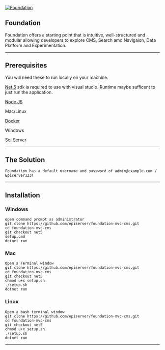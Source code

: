 <a href="https://github.com/episerver/Foundation"><img src="https://www.optimizely.com/globalassets/02.-global-images/navigation/optimizely_logo_navigation.svg" title="Foundation" alt="Foundation"></a>

## Foundation 

Foundation offers a starting point that is intuitive, well-structured and modular allowing developers to explore CMS, Search amd Navigaion, Data Platform and Experimentation.

---

## Prerequisites

You will need these to run locally on your machine.

[Net 5](https://dotnet.microsoft.com/download/dotnet/5.0) sdk is required to use with visual studio.  Runtime maybe sufficent to just run the application.

[Node JS](https://nodejs.org/en/download/)

Mac/Linux

[Docker](https://docs.docker.com/desktop/mac/install/)

Windows

[Sql Server](https://www.microsoft.com/en-us/sql-server/sql-server-downloads)

---

## The Solution

`Foundation has a default username and password of admin@example.com / Episerver123!`

---

## Installation

### Windows

```
open command prompt as administrator
git clone https://github.com/episerver/foundation-mvc-cms.git
cd foundation-mvc-cms
git checkout net5
setup.cmd 
dotnet run
```

### Mac

```
Open a Terminal window
git clone https://github.com/episerver/foundation-mvc-cms.git
cd foundation-mvc-cms
git checkout net5
chmod u+x setup.sh
./setup.sh
dotnet run
```

### Linux

```
Open a bash terminal window
git clone https://github.com/episerver/foundation-mvc-cms.git
cd foundation-mvc-cms
git checkout net5
chmod u+x setup.sh
./setup.sh
dotnet run
```

---